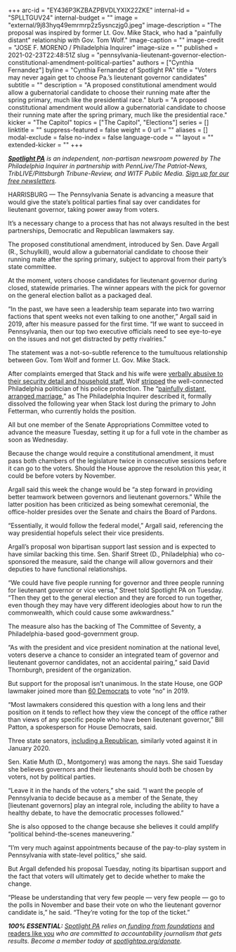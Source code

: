 +++
arc-id = "EY436P3KZBAZPBVDLYXIX22ZKE"
internal-id = "SPLLTGUV24"
internal-budget = ""
image = "external/9j83hyq49emrmrp2z5ysnczjg0.jpeg"
image-description = "The proposal was inspired by former Lt. Gov. Mike Stack, who had a \"painfully distant\" relationship with Gov. Tom Wolf."
image-caption = ""
image-credit = "JOSE F. MORENO / Philadelphia Inquirer"
image-size = ""
published = 2021-02-23T22:48:51Z
slug = "pennsylvania-lieutenant-governor-election-constitutional-amendment-political-parties"
authors = ["Cynthia Fernandez"]
byline = "Cynthia Fernandez of Spotlight PA"
title = "Voters may never again get to choose Pa.’s lieutenant governor candidates"
subtitle = ""
description = "A proposed constitutional amendment would allow a gubernatorial candidate to choose their running mate after the spring primary, much like the presidential race."
blurb = "A proposed constitutional amendment would allow a gubernatorial candidate to choose their running mate after the spring primary, much like the presidential race."
kicker = "The Capitol"
topics = ["The Capitol", "Elections"]
series = []
linktitle = ""
suppress-featured = false
weight = 0
url = ""
aliases = []
modal-exclude = false
no-index = false
language-code = ""
layout = ""
extended-kicker = ""
+++

<a href="https://www.spotlightpa.org/"><i><b>Spotlight PA</b></i></a><i> is an independent, non-partisan newsroom powered by The Philadelphia Inquirer in partnership with PennLive/The Patriot-News, TribLIVE/Pittsburgh Tribune-Review, and WITF Public Media. </i><a href="https://www.spotlightpa.org/newsletters"><i>Sign up for our free newsletters</i></a><i>.</i>

HARRISBURG — The Pennsylvania Senate is advancing a measure that would give the state’s political parties final say over candidates for lieutenant governor, taking power away from voters.

It’s a necessary change to a process that has not always resulted in the best partnerships, Democratic and Republican lawmakers say.

The proposed constitutional amendment, introduced by Sen. Dave Argall (R., Schuylkill), would allow a gubernatorial candidate to choose their running mate after the spring primary, subject to approval from their party’s state committee.

At the moment, voters choose candidates for lieutenant governor during closed, statewide primaries. The winner appears with the pick for governor on the general election ballot as a packaged deal.

“In the past, we have seen a leadership team separate into two warring factions that spent weeks not even talking to one another,” Argall said in 2019, after his measure passed for the first time. “If we want to succeed in Pennsylvania, then our top two executive officials need to see eye-to-eye on the issues and not get distracted by petty rivalries.”

<script src="https://www.spotlightpa.org/embed.js" async></script><div data-spl-embed-version="1" data-spl-src="https://www.spotlightpa.org/embeds/newsletter/"></div>

The statement was a not-so-subtle reference to the tumultuous relationship between Gov. Tom Wolf and former Lt. Gov. Mike Stack.

After complaints emerged that Stack and his wife were <a href="https://www.inquirer.com/philly/news/politics/Brian-Stack-investigation-inspector-Wolf.html">verbally abusive to their security detail and household staff</a>, Wolf <a href="https://www.inquirer.com/philly/news/pennsylvania/Stack-Wolf-state-police-detail.html">stripped</a> the well-connected Philadelphia politician of his police protection. The “<a href="https://www.inquirer.com/philly/news/politics/state/Mike-Stack-Wolf-feud-politics-Couloumbis.html">painfully distant, arranged marriage</a>,” as The Philadelphia Inquirer described it, formally dissolved the following year when Stack lost during the primary to John Fetterman, who currently holds the position.

All but one member of the Senate Appropriations Committee voted to advance the measure Tuesday, setting it up for a full vote in the chamber as soon as Wednesday.

Because the change would require a constitutional amendment, it must pass both chambers of the legislature twice in consecutive sessions before it can go to the voters. Should the House approve the resolution this year, it could be before voters by November.

Argall said this week the change would be “a step forward in providing better teamwork between governors and lieutenant governors.” While the latter position has been criticized as being somewhat ceremonial, the office-holder presides over the Senate and chairs the Board of Pardons.

“Essentially, it would follow the federal model,” Argall said, referencing the way presidential hopefuls select their vice presidents.

Argall’s proposal won bipartisan support last session and is expected to have similar backing this time. Sen. Sharif Street (D., Philadelphia) who co-sponsored the measure, said the change will allow governors and their deputies to have functional relationships.

“We could have five people running for governor and three people running for lieutenant governor or vice versa,” Street told Spotlight PA on Tuesday. “Then they get to the general election and they are forced to run together, even though they may have very different ideologies about how to run the commonwealth, which could cause some awkwardness.”

The measure also has the backing of The Committee of Seventy, a Philadelphia-based good-government group.

“As with the president and vice president nomination at the national level, voters deserve a chance to consider an integrated team of governor and lieutenant governor candidates, not an accidental pairing,” said David Thornburgh, president of the organization.

But support for the proposal isn’t unanimous. In the state House, one GOP lawmaker joined more than <a href="https://www.legis.state.pa.us/CFDOCS/Legis/RC/Public/rc_view_action2.cfm?sess_yr=2019&sess_ind=0&rc_body=H&rc_nbr=1000">60 Democrats</a> to vote “no” in 2019.

“Most lawmakers considered this question with a long lens and their position on it tends to reflect how they view the concept of the office rather than views of any specific people who have been lieutenant governor,” Bill Patton, a spokesperson for House Democrats, said.

Three state senators, <a href="https://www.legis.state.pa.us/CFDOCS/Legis/RC/Public/rc_view_action2.cfm?sess_yr=2019&sess_ind=0&rc_body=S&rc_nbr=385">including a Republican</a>, similarly voted against it in January 2020.

Sen. Katie Muth (D., Montgomery) was among the nays. She said Tuesday she believes governors and their lieutenants should both be chosen by voters, not by political parties.

<script src="https://www.spotlightpa.org/embed.js" async></script><div data-spl-embed-version="1" data-spl-src="https://www.spotlightpa.org/embeds/donate/?teaser_text=If%20you%20learned%20something%20from%20this%20report%2C%20pay%20it%20forward%20and%20become%20a%20member%20of%20Spotlight%20PA%20so%20someone%20else%20can%20in%20the%20future.&cta_text=CLICK%20TO%20CONTRIBUTE&eyebrow_text=WHILE%20YOU'RE%20HERE..."></div>


“Leave it in the hands of the voters,” she said. “I want the people of Pennsylvania to decide because as a member of the Senate, they [lieutenant governors] play an integral role, including the ability to have a healthy debate, to have the democratic processes followed.”

She is also opposed to the change because she believes it could amplify “political behind-the-scenes maneuvering.”

“I’m very much against appointments because of the pay-to-play system in Pennsylvania with state-level politics,” she said.

But Argall defended his proposal Tuesday, noting its bipartisan support and the fact that voters will ultimately get to decide whether to make the change.

“Please be understanding that very few people — very few people — go to the polls in November and base their vote on who the lieutenant governor candidate is,” he said. “They’re voting for the top of the ticket.”

<i><b>100% ESSENTIAL:</b></i><i> </i><a href="https://www.spotlightpa.org/"><i>Spotlight PA</i></a><i> relies on</i><a href="https://www.spotlightpa.org/support"><i> funding from foundations</i></a><i> </i><a href="https://www.spotlightpa.org/support">and readers like you</a><i> who are committed to accountability journalism that gets results. Become a member today at </i><a href="http://checkout.fundjournalism.org/memberform?org_id=spotlightpa&campaign=701f4000000TVuIAAW"><i>spotlightpa.org/donate</i></a><i>.</i>
